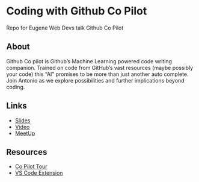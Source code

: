 # Coding with Github Co Pilot
Repo for Eugene Web Devs talk Github Co Pilot

## About

Github Co pilot is Github’s Machine Learning powered code writing companion. Trained on code from GitHub’s vast resources (maybe possibly your code) this “AI” promises to be more than just another auto complete. Join Antonio as we explore possibilities and further implications beyond coding.

## Links

* [Slides]()
* [Video]()
* [MeetUp](https://www.meetup.com/eugenewebdevs/events/285087896/)

## Resources

- [Co Pilot Tour](https://copilot.github.com/)
- [VS Code Extension](https://marketplace.visualstudio.com/items?itemName=GitHub.copilot)
